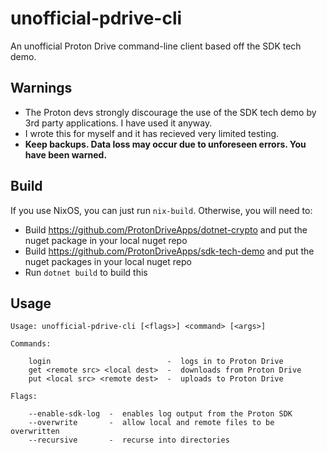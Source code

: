 # unofficial-pdrive-cli

An unofficial Proton Drive command-line client based off the SDK tech demo.

## Warnings

* The Proton devs strongly discourage the use of the SDK tech demo by 3rd party applications. I have used it anyway.
* I wrote this for myself and it has recieved very limited testing.
* **Keep backups. Data loss may occur due to unforeseen errors. You have been warned.**

## Build

If you use NixOS, you can just run `nix-build`. Otherwise, you will need to:

* Build https://github.com/ProtonDriveApps/dotnet-crypto and put the nuget package in your local nuget repo
* Build https://github.com/ProtonDriveApps/sdk-tech-demo and put the nuget packages in your local nuget repo
* Run `dotnet build` to build this

## Usage

```
Usage: unofficial-pdrive-cli [<flags>] <command> [<args>]

Commands:

    login                          -  logs in to Proton Drive
    get <remote src> <local dest>  -  downloads from Proton Drive
    put <local src> <remote dest>  -  uploads to Proton Drive

Flags:

    --enable-sdk-log  -  enables log output from the Proton SDK
    --overwrite       -  allow local and remote files to be overwritten
    --recursive       -  recurse into directories
```
